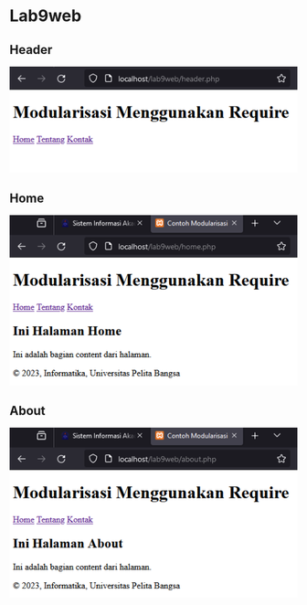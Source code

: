 # Lab9web

## Header

![P1](lab9web/P1.png)

## Home

![P2](lab9web/P2.png)

## About

![P3](lab9web/P3.png)
